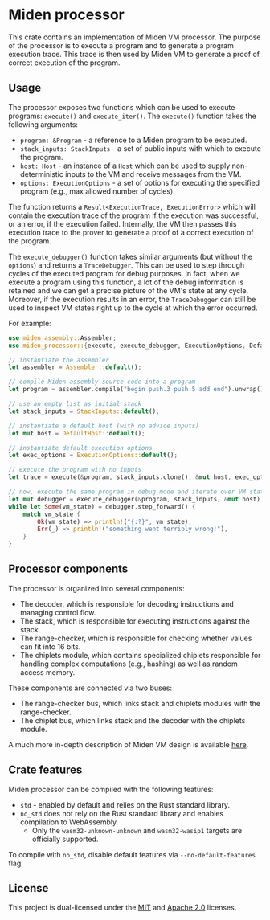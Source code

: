 # Miden processor
This crate contains an implementation of Miden VM processor. The purpose of the processor is to execute a program and to generate a program execution trace. This trace is then used by Miden VM to generate a proof of correct execution of the program.

## Usage
The processor exposes two functions which can be used to execute programs: `execute()` and `execute_iter()`. The `execute()` function takes the following arguments:

* `program: &Program` - a reference to a Miden program to be executed.
* `stack_inputs: StackInputs` - a set of public inputs with which to execute the program.
* `host: Host` - an instance of a `Host` which can be used to supply non-deterministic inputs to the VM and receive messages from the VM.
* `options: ExecutionOptions` - a set of options for executing the specified program (e.g., max allowed number of cycles).

The function returns a `Result<ExecutionTrace, ExecutionError>` which will contain the execution trace of the program if the execution was successful, or an error, if the execution failed. Internally, the VM then passes this execution trace to the prover to generate a proof of a correct execution of the program.

The `execute_debugger()` function takes similar arguments (but without the `options`) and returns a `TraceDebugger`. This can be used to step through cycles of the executed program for debug purposes. In fact, when we execute a program using this function, a lot of the debug information is retained and we can get a precise picture of the VM's state at any cycle. Moreover, if the execution results in an error, the `TraceDebugger` can still be used to inspect VM states right up to the cycle at which the error occurred.

For example:
```Rust
use miden_assembly::Assembler;
use miden_processor::{execute, execute_debugger, ExecutionOptions, DefaultHost, StackInputs, };

// instantiate the assembler
let assembler = Assembler::default();

// compile Miden assembly source code into a program
let program = assembler.compile("begin push.3 push.5 add end").unwrap();

// use an empty list as initial stack
let stack_inputs = StackInputs::default();

// instantiate a default host (with no advice inputs)
let mut host = DefaultHost::default();

// instantiate default execution options
let exec_options = ExecutionOptions::default();

// execute the program with no inputs
let trace = execute(&program, stack_inputs.clone(), &mut host, exec_options).unwrap();

// now, execute the same program in debug mode and iterate over VM states
let mut debugger = execute_debugger(&program, stack_inputs, &mut host);
while let Some(vm_state) = debugger.step_forward() {
    match vm_state {
        Ok(vm_state) => println!("{:?}", vm_state),
        Err(_) => println!("something went terribly wrong!"),
    }
}
```

## Processor components
The processor is organized into several components:
* The decoder, which is responsible for decoding instructions and managing control flow.
* The stack, which is responsible for executing instructions against the stack.
* The range-checker, which is responsible for checking whether values can fit into 16 bits.
* The chiplets module, which contains specialized chiplets responsible for handling complex computations (e.g., hashing) as well as random access memory.

These components are connected via two buses:
* The range-checker bus, which links stack and chiplets modules with the range-checker.
* The chiplet bus, which links stack and the decoder with the chiplets module.

A much more in-depth description of Miden VM design is available [here](https://0xMiden.github.io/miden-vm/design/main.html).

## Crate features
Miden processor can be compiled with the following features:

* `std` - enabled by default and relies on the Rust standard library.
* `no_std` does not rely on the Rust standard library and enables compilation to WebAssembly.
    * Only the `wasm32-unknown-unknown` and `wasm32-wasip1` targets are officially supported.

To compile with `no_std`, disable default features via `--no-default-features` flag.

## License
This project is dual-licensed under the [MIT](http://opensource.org/licenses/MIT) and [Apache 2.0](https://opensource.org/license/apache-2-0) licenses.
